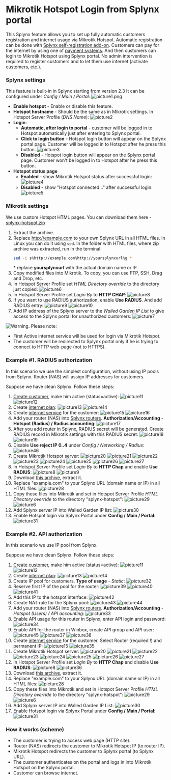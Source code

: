 Mikrotik Hotspot Login from Splynx portal
==========================================

This Splynx feature allows you to set up fully automatic customers registration and internet usage via Mikrotik Hotspot. Automatic registration can be done with [Splynx self-registration add-on](addons_modules/self_registration/self_registration.md). Customers can pay for the internet by using one of [payment systems](payment_systems/payment_systems.md). And then customers can login to Mikrotik Hotspot using Splynx portal. No admin intervention is required to register customers and to let them use internet (activate customers, etc.).

### Splynx settings

This feature is built-in in Splynx starting from version 2.3
It can be configured under _Config / Main / Portal_:
![picture1.png](picture1.png)

* **Enable hotspot** - Enable or disable this feature.
* **Hotspot hostname** - Should be the same as in Mikrotik settings. In Hotspot Server Profile (*DNS Name*):
    ![picture2](picture2.png)
* **Login**:
  * **Automatic, after login to portal** - customer will be logged in to Hotspot automatically just after entering to Splynx portal.
  * **Click to login button** - Hotspot login button will appear on the Splynx portal page. Customer will be logged in to Hotspot after he press this button.
  ![picture3](picture3.png)
  * **Disabled** - Hotspot login button will appear on the Splynx portal page. Customer won't be logged in to Hotspot after he press this button.
* **Hotspot status page**
  * **Enabled** - show Mikrotik Hotspot status after successful login:
  ![picture4](picture4.png)
  * **Disabled** - show "Hotspot connected..." after successful login:
  ![picture5](picture5.png)

### Mikrotik settings

We use custom Hotspot HTML pages. You can download them here - [splynx-hotspot.zip](splynx-hotspot.zip)

1. Extract the archive.
2. Replace http://example.com to your own Splynx URL in all HTML files. In Linux you can do it using `sed`. In the folder with HTML files, where zip archive was extracted, run in the terminal:
    ```bash
    sed -i s%http://example.com%http://yoursplynxurl%g *
    ```
    \* replace **yoursplynxurl** with the actual domain name or IP.
3. Copy modified files into Mikrotik. To copy, you can use FTP, SSH, Drag and Drop, etc.
4. In Hotspot Server Profile set *HTML Directory override* to the directory just copied:
   ![picture6](picture6.png)
5. In Hotspot Server Profile set *Login By* to **HTTP CHAP**:
   ![picture8](picture8.png)
6. If you want to use RADIUS authorization, enable **Use RADIUS**. And add RADIUS entry:
   ![picture9](picture9.png)
   ![picture10](picture10.png)
7. Add IP address of the Splynx server to the *Walled Garden IP List* to give access to the Splynx portal for unauthorized customers:
   ![picture7](picture7.png)

![Warning. ](warning.png) Please note:

* First Active internet service will be used for login via Mikrotik Hotspot.
* The customer will be redirected to Splynx portal only if he is trying to connect to HTTP web-page (not to HTTPS).


### Example #1. RADIUS authorization

In this scenario we use the simplest configuration, without using IP pools from Splynx. Router (NAS) will assign IP addresses for customers.

Suppose we have clean Splynx. Follow these steps:

1. [Create customer](customer_management/add_new_customer/add_new_customer.md), make him active (status=active):
    ![picture11](picture11.png)
    ![picture12](picture12.png)
2. Create [internet plan](configuring_tariff_plans/internet_plans/internet_plans.md):
    ![picture13](picture13.png)
    ![picture14](picture14.png)
3. Create [internet service](customer_management/customer_services/customer_services.md) for the customer:
    ![picture15](picture15.png)
    ![picture16](picture16.png)
4. Add your router (NAS) into [Splynx routers](networking/routers_settings/routers_settings.md). **Authorization/Accounting** - **Hotspot (Radius) / Radius accounting**:
    ![picture17](picture17.png)
5. After you add router in Splynx, RADIUS secret will be generated. Create RADIUS record in Mikrotik settings with this RADIUS secret:
    ![picture18](picture18.png)
    ![picture19](picture19.png)
6. Disable **Use reject IP 0..4** under _Config / Networking / Radius_:
    ![picture46](picture46.png)
7. Create Mikrotik Hotspot server:
    ![picture20](picture20.png)
    ![picture21](picture21.png)
    ![picture22](picture22.png)
    ![picture23](picture23.png)
    ![picture24](picture24.png)
    ![picture25](picture25.png)
    ![picture26](picture26.png)
    ![picture27](picture27.png)
8. In Hotspot Server Profile set *Login By* to **HTTP Chap** and enable **Use RADIUS**:
    ![picture8](picture8.png)
    ![picture9](picture9.png)
9.  Download [this archive](splynx-hotspot.zip), extract it.
10. Replace "example.com" to your Splynx URL (domain name or IP) in all HTML files:
    ![picture28](picture28.png)
11. Copy these files into Mikrotik and set in Hotspot Server Profile *HTML Directory override* to the directory "splynx-hotspot":
    ![picture29](picture29.png)
    ![picture6](picture6.png)
12. Add Splynx server IP into Walled Garden IP list:
    ![picture30](picture30.png)
13. Enable Hotspot login via Splynx Portal under **Config / Main / Portal**:
    ![picture31](picture31.png)


### Example #2. API authorization

In this scenario we use IP pool from Splynx.

Suppose we have clean Splynx. Follow these steps:

1. [Create customer](customer_management/add_new_customer/add_new_customer.md), make him active (status=active):
    ![picture11](picture11.png)
    ![picture12](picture12.png)
2. Create [internet plan](configuring_tariff_plans/internet_plans/internet_plans.md):
    ![picture13](picture13.png)
    ![picture14](picture14.png)
3. Create IP pool for customers. **Type of usage** - *Static*:
    ![picture32](picture32.png)
4. Reserve first IP of the pool for the router:
    ![picture39](picture39.png)
    ![picture40](picture40.png)
    ![picture41](picture41.png)
5. Add this IP to the hotspot interface:
    ![picture42](picture42.png)
6. Create NAT rule for the Splynx pool:
    ![picture43](picture43.png)
    ![picture44](picture44.png)
7. Add your router (NAS) into [Splynx routers](networking/routers_settings/routers_settings.md). **Authorization/Accounting** - *Hotspot (Users) / API accounting*:
    ![picture33](picture33.png)
8. Enable API usage for this router in Splynx, enter API login and password:
    ![picture34](picture34.png)
9. Enable API for the router in Winbox, create API group and API user:
    ![picture45](picture45.png)
    ![picture37](picture37.png)
    ![picture38](picture38.png)
10. Create [internet service](customer_management/customer_services/customer_services.md) for the customer. Select Router (required !) and permanent IP:
    ![picture15](picture15.png)
    ![picture35](picture35.png)
11. Create Mikrotik Hotspot server:
    ![picture20](picture20.png)
    ![picture21](picture21.png)
    ![picture22](picture22.png)
    ![picture23](picture23.png)
    ![picture24](picture24.png)
    ![picture25](picture25.png)
    ![picture26](picture26.png)
    ![picture27](picture27.png)
12. In Hotspot Server Profile set *Login By* to **HTTP Chap** and disable **Use RADIUS**:
    ![picture8](picture8.png)
    ![picture36](picture36.png)
13. Download [this archive](splynx-hotspot.zip), extract it.
14. Replace "example.com" to your Splynx URL (domain name or IP) in all HTML files:
    ![picture28](picture28.png)
15. Copy these files into Mikrotik and set in Hotspot Server Profile *HTML Directory override* to the directory "splynx-hotspot":
    ![picture29](picture29.png)
    ![picture6](picture6.png)
16. Add Splynx server IP into Walled Garden IP List:
    ![picture30](picture30.png)
17. Enable Hotspot login via Splynx Portal under **Config / Main / Portal**:
    ![picture31](picture31.png)


### How it works (scheme)

* The customer is trying to access web page (HTTP site).
* Router (NAS) redirects the customer to Mikrotik Hotspot IP (to router IP).
* Mikrotik Hotspot redirects the customer to Splynx portal (to Splynx URL).
* The customer authenticates on the portal and logs in into Mikrotik Hotspot on the Splynx portal.
* Customer can browse internet.
